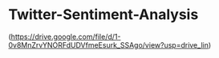# Twitter-Sentiment-Analysis

(https://drive.google.com/file/d/1-0v8MnZrvYNORFdUDVfmeEsurk_SSAgo/view?usp=drive_lin)
